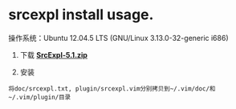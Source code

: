 <h1> srcexpl install usage. </h1>
操作系统：Ubuntu 12.04.5 LTS (GNU/Linux 3.13.0-32-generic i686)  

1. 下载 **[SrcExpl-5.1.zip](https://www.vim.org/scripts/download_script.php?src_id=20807)**

2. 安装
```
将doc/srcexpl.txt, plugin/srcexpl.vim分别拷贝到~/.vim/doc/和~/.vim/plugin/目录
```